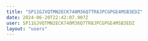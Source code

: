 ```yaml
---
title: "SP11GJVQTMN2ECK740M36Q7TR8JPCGPGE4MSB3EDZ"
date: 2024-06-20T22:42:07.907Z
user: SP11GJVQTMN2ECK740M36Q7TR8JPCGPGE4MSB3EDZ
layout: "users"
---
```

    